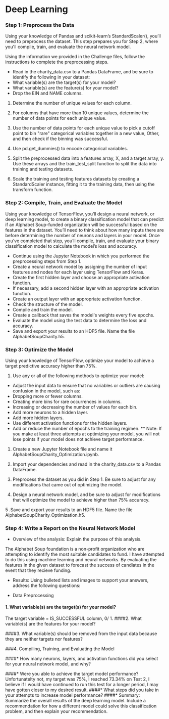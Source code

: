 # Deep Learning

### Step 1: Preprocess the Data
Using your knowledge of Pandas and scikit-learn’s StandardScaler(), you’ll need to preprocess the dataset. This step prepares you for Step 2, where you'll compile, train, and evaluate the neural network model.

Using the information we provided in the Challenge files, follow the instructions to complete the preprocessing steps.

* Read in the charity_data.csv to a Pandas DataFrame, and be sure to identify the following in your dataset:
* What variable(s) are the target(s) for your model?
* What variable(s) are the feature(s) for your model?
* Drop the EIN and NAME columns.

1. Determine the number of unique values for each column.

2. For columns that have more than 10 unique values, determine the number of data points for each unique value.

3. Use the number of data points for each unique value to pick a cutoff point to bin "rare" categorical variables together in a new value, Other, and then check if the binning was successful.

4. Use pd.get_dummies() to encode categorical variables.

5. Split the preprocessed data into a features array, X, and a target array, y. Use these arrays and the train_test_split function to split the data into training and testing datasets.

6. Scale the training and testing features datasets by creating a StandardScaler instance, fitting it to the training data, then using the transform function.

### Step 2: Compile, Train, and Evaluate the Model
Using your knowledge of TensorFlow, you’ll design a neural network, or deep learning model, to create a binary classification model that can predict if an Alphabet Soup-funded organization will be successful based on the features in the dataset. You’ll need to think about how many inputs there are before determining the number of neurons and layers in your model. Once you’ve completed that step, you’ll compile, train, and evaluate your binary classification model to calculate the model’s loss and accuracy.

* Continue using the Jupyter Notebook in which you performed the preprocessing steps from Step 1.
* Create a neural network model by assigning the number of input features and nodes for each layer using TensorFlow and Keras.
* Create the first hidden layer and choose an appropriate activation function.
* If necessary, add a second hidden layer with an appropriate activation function.
* Create an output layer with an appropriate activation function.
* Check the structure of the model.
* Compile and train the model.
* Create a callback that saves the model's weights every five epochs.
* Evaluate the model using the test data to determine the loss and accuracy.
* Save and export your results to an HDF5 file. Name the file AlphabetSoupCharity.h5.

### Step 3: Optimize the Model
Using your knowledge of TensorFlow, optimize your model to achieve a target predictive accuracy higher than 75%.

1. Use any or all of the following methods to optimize your model:

* Adjust the input data to ensure that no variables or outliers are causing confusion in the model, such as:
* Dropping more or fewer columns.
* Creating more bins for rare occurrences in columns.
* Increasing or decreasing the number of values for each bin.
* Add more neurons to a hidden layer.
* Add more hidden layers.
* Use different activation functions for the hidden layers.
* Add or reduce the number of epochs to the training regimen.
** Note: If you make at least three attempts at optimizing your model, you will not lose points if your model does not achieve target performance.

1. Create a new Jupyter Notebook file and name it AlphabetSoupCharity_Optimization.ipynb.

2. Import your dependencies and read in the charity_data.csv to a Pandas DataFrame.

3. Preprocess the dataset as you did in Step 1. Be sure to adjust for any modifications that came out of optimizing the model.

4. Design a neural network model, and be sure to adjust for modifications that will optimize the model to achieve higher than 75% accuracy.

5 .Save and export your results to an HDF5 file. Name the file AlphabetSoupCharity_Optimization.h5.

### Step 4: Write a Report on the Neural Network Model

* Overview of the analysis: Explain the purpose of this analysis.

The Alphabet Soup foundation is a non-profit organization who are attempting to identify the most suitable candidates to fund.
I have attempted to do this using machine learning and neural networks. By evaluating the features in the given dataset to forecast the success of candiates in the event that they recieve funding. 

* Results: Using bulleted lists and images to support your answers, address the following questions:

* Data Preprocessing

#### 1. What variable(s) are the target(s) for your model?
The target variable = IS_SUCCESSFUL column, 0/ 1.
####2. What variable(s) are the features for your model?

####3. What variable(s) should be removed from the input data because they are neither targets nor features?

###4. Compiling, Training, and Evaluating the Model

####* How many neurons, layers, and activation functions did you select for your neural network model, and why?

####* Were you able to achieve the target model performance?
Unfortunatelty not, my target was 75%, I reached 73.34% on Test 2, I believe if I would have continued to run this test for a longer period, I may have gotten closer to my desired result.
####* What steps did you take in your attempts to increase model performance?
####* Summary: Summarize the overall results of the deep learning model. Include a recommendation for how a different model could solve this classification problem, and then explain your recommendation.
